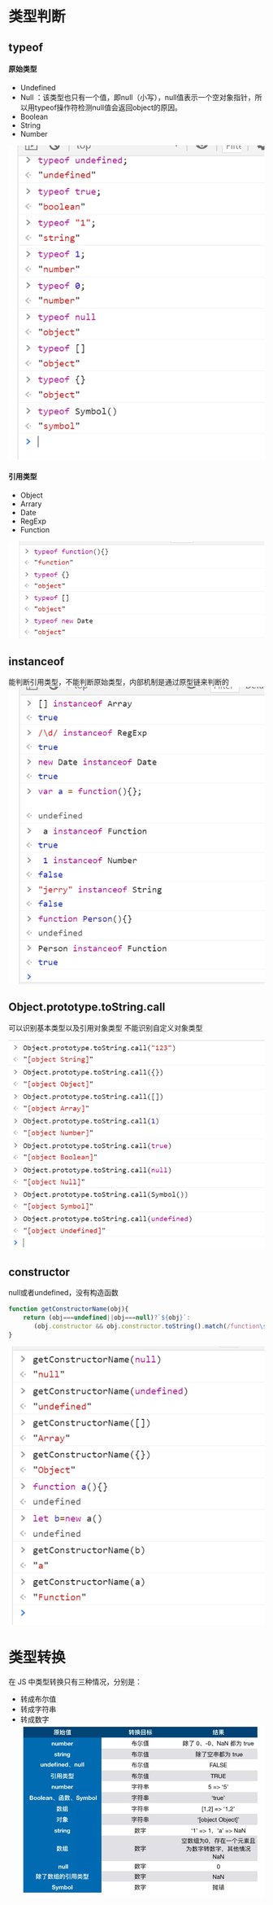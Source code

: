 # 类型判断
## typeof

#### 原始类型
* Undefined
* Null ：该类型也只有一个值，即null（小写），null值表示一个空对象指针，所以用typeof操作符检测null值会返回object的原因。
* Boolean
* String
* Number

![typeof](./testdemo/img/typeof.png)
#### 引用类型
* Object
* Arrary
* Date
* RegExp
* Function

![typeof](./testdemo/img/typeof02.png)

## instanceof
能判断引用类型，不能判断原始类型，内部机制是通过原型链来判断的
![typeof](./testdemo/img/instanceof.png)

## Object.prototype.toString.call
可以识别基本类型以及引用对象类型
不能识别自定义对象类型

![typeof](./testdemo/img/Object.prototype.toString.call.png)

## constructor
null或者undefined，没有构造函数

``` javascript
function getConstructorName(obj){
    return (obj===undefined||obj===null)?`${obj}`:        
       (obj.constructor && obj.constructor.toString().match(/function\s*([^(]*)/)[1]);
}
```

![typeof](./testdemo/img/constructor.png)


# 类型转换
在 JS 中类型转换只有三种情况，分别是：
* 转成布尔值
* 转成字符串
* 转成数字
![typeof](./testdemo/img/type.png)
